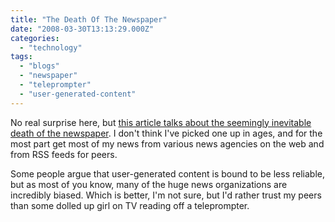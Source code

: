 ```yaml
---
title: "The Death Of The Newspaper"
date: "2008-03-30T13:13:29.000Z"
categories: 
  - "technology"
tags: 
  - "blogs"
  - "newspaper"
  - "teleprompter"
  - "user-generated-content"
---
```


No real surprise here, but [this article talks about the seemingly inevitable death of the newspaper](http://news.slashdot.org/news/08/03/30/1828252.shtml). I don't think I've picked one up in ages, and for the most part get most of my news from various news agencies on the web and from RSS feeds for peers.

Some people argue that user-generated content is bound to be less reliable, but as most of you know, many of the huge news organizations are incredibly biased. Which is better, I'm not sure, but I'd rather trust my peers than some dolled up girl on TV reading off a teleprompter.
